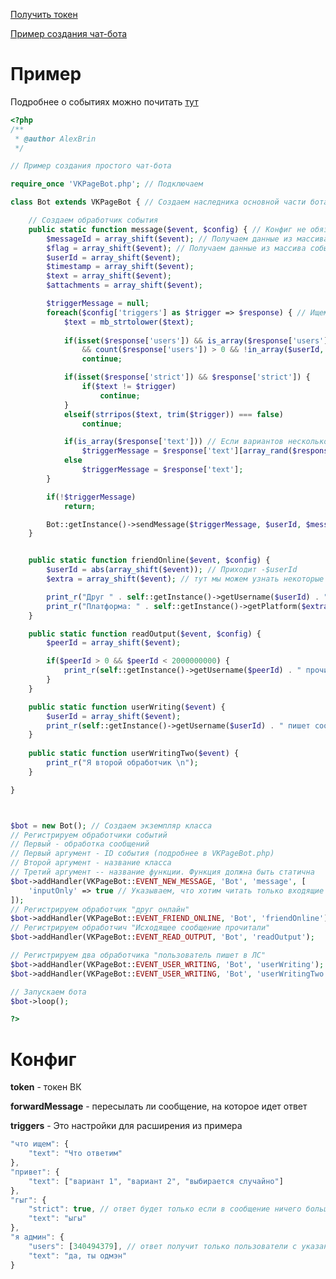 [Получить токен](https://oauth.vk.com/authorize?client_id=3116505&scope=friends,photos,audio,video,docs,notes,pages,status,offers,questions,wall,groups,messages,notifications,stats,ads,market,offline&redirect_uri=https://api.vk.com/blank.html&display=page&response_type=token)

[Пример создания чат-бота](/example.php)


Пример
======
Подробнее о событиях можно почитать [тут]([https://vk.com/dev/using_longpoll?f=3.%20%D0%A1%D1%82%D1%80%D1%83%D0%BA%D1%82%D1%83%D1%80%D0%B0%20%D1%81%D0%BE%D0%B1%D1%8B%D1%82%D0%B8%D0%B9)
```php
<?php
/**
 * @author AlexBrin
 */

// Пример создания простого чат-бота

require_once 'VKPageBot.php'; // Подключаем

class Bot extends VKPageBot { // Создаем наследника основной части бота

    // Создаем обработчик события
	public static function message($event, $config) { // Конфиг не обязательно, можно не указывать
		$messageId = array_shift($event); // Получаем данные из массива события
		$flag = array_shift($event); // Получаем данные из массива события
		$userId = array_shift($event);
		$timestamp = array_shift($event);
		$text = array_shift($event);
		$attachments = array_shift($event);

		$triggerMessage = null;
		foreach($config['triggers'] as $trigger => $response) { // Ищем совпадения из конфига
			$text = mb_strtolower($text);
			
			if(isset($response['users']) && is_array($response['users']) 
				&& count($response['users']) > 0 && !in_array($userId, $response['users']))
				continue;

			if(isset($response['strict']) && $response['strict']) {
				if($text != $trigger)
					continue;
			}
			elseif(strripos($text, trim($trigger)) === false) 
				continue;

			if(is_array($response['text'])) // Если вариантов несколько, то берем случайный
				$triggerMessage = $response['text'][array_rand($response['text'])];
			else
				$triggerMessage = $response['text'];
		}

		if(!$triggerMessage)
			return;

		Bot::getInstance()->sendMessage($triggerMessage, $userId, $messageId); // Отправляем сообщение
	}


	public static function friendOnline($event, $config) {
		$userId = abs(array_shift($event)); // Приходит -$userId
		$extra = array_shift($event); // тут мы можем узнать некоторые подробности

		print_r("Друг " . self::getInstance()->getUsername($userId) . " онлайн\n");
		print_r("Платформа: " . self::getInstance()->getPlatform($extra) . "\n");
	} 

	public static function readOutput($event, $config) {
		$peerId = array_shift($event);

		if($peerId > 0 && $peerId < 2000000000) {
			print_r(self::getInstance()->getUsername($peerId) . " прочитал сообщения\n");
		}
	}

	public static function userWriting($event) {
		$userId = array_shift($event);
		print_r(self::getInstance()->getUsername($userId) . " пишет сообщение\n");
	} 
	
	public static function userWritingTwo($event) {
	    print_r("Я второй обработчик \n");
	}

}



$bot = new Bot(); // Создаем экземпляр класса
// Регистрируем обработчики событий
// Первый - обработка сообщений
// Первый аргумент - ID события (подробнее в VKPageBot.php)
// Второй аргумент - название класса
// Третий аргумент -- название функции. Функция должна быть статична
$bot->addHandler(VKPageBot::EVENT_NEW_MESSAGE, 'Bot', 'message', [
	'inputOnly' => true // Указываем, что хотим читать только входящие сообщения
]);
// Регистрируем обработчик "друг онлайн"
$bot->addHandler(VKPageBot::EVENT_FRIEND_ONLINE, 'Bot', 'friendOnline');
// Регистрируем обработчич "Исходящее сообщение прочитали"
$bot->addHandler(VKPageBot::EVENT_READ_OUTPUT, 'Bot', 'readOutput');

// Регистрируем два обработчика "пользователь пишет в ЛС"
$bot->addHandler(VKPageBot::EVENT_USER_WRITING, 'Bot', 'userWriting');
$bot->addHandler(VKPageBot::EVENT_USER_WRITING, 'Bot', 'userWritingTwo');

// Запускаем бота
$bot->loop();

?>
```


Конфиг
======
 **token** - токен ВК

 **forwardMessage** - пересылать ли сообщение, на которое идет ответ

**triggers** - Это настройки для расширения из примера 
```javascript
"что ищем": {
    "text": "Что ответим"
},
"привет": {
    "text": ["вариант 1", "вариант 2", "выбирается случайно"]
},
"гыг": {
    "strict": true, // ответ будет только если в сообщение ничего больше не будет
    "text": "ыгы"
},
"я админ": {
    "users": [340494379], // ответ получит только пользователи с указанными ID
    "text": "да, ты одмэн"
}
```